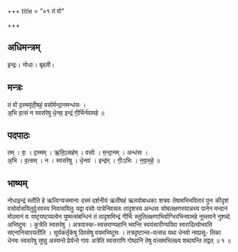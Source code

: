 +++
title = "०१ तं वो"

+++
## अधिमन्त्रम्
इन्द्रः। नोधाः। बृहती।

## मन्त्रः
तं वो॑ द॒स्ममृ॑ती॒षहं॒ वसो॑र्मन्दा॒नमन्ध॑सः ।  
अ॒भि व॒त्सं न स्वस॑रेषु धे॒नव॒ इन्द्रं॑ गी॒र्भिर्न॑वामहे ॥

## पदपाठः
तम् । वः॒ । द॒स्मम् । ऋ॒ति॒ऽसह॑म् । वसोः॑ । म॒न्दा॒नम् । अन्ध॑सः ।  
अ॒भि । व॒त्सम् । न । स्वस॑रेषु । धे॒नवः॑ । इन्द्र॑म् । गीः॒ऽभिः । न॒वा॒म॒हे॒ ॥

## भाष्यम्
नोधाइन्द्रं स्तौति हे ऋत्विग्यजमानाः दस्मं दर्शनीयं ऋतीषहं ऋतयोबाधकाः शत्रवः तेषामभिभवितारं पुनः कीदृशं वसोर्वासयितुर्दुःरवस्य निवासयितुः यद्वा वसोः पात्रेनिवसतः तादृशस्य अन्धसः सोमलक्षणस्यान्नस्य पानेन मन्दानं मोदमानं वः यष्टृयष्टव्यत्वेन युष्मत्संबन्धिनं तं तादृशमिन्द्रं गीर्भिः स्तुतिलक्षणाभिर्वाग्भिरभिनवामहे नूस्तवने नुशब्दे अभिष्टुमः । कुत्रेति स्वसरेषु । अत्रयास्कः-स्वसराण्यहानि भवन्ति स्वयंसारीण्यपिवा स्वरादित्योभवति सएनानिसारयतीति । सूर्यकर्तृकेषु दिवसेषु वयमभिष्टुमः । तत्रदृष्टान्तः-वत्सन्न यथा धेनवो नवप्रसू- तिका धेनवः स्वसरेषु सुष्ठु अस्यन्ते प्रेर्यन्ते गावः अत्रेति स्वसराणि गोष्ठानि तेषु वत्समभिलक्ष्य शब्दयन्ति तद्वत् ॥ १ ॥